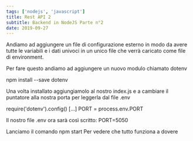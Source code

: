 ```yaml
---
tags: ['nodejs', 'javascript']
title: Rest API 2
subtitle: Backend in NodeJS Parte n°2
date: 2019-09-27
---
```

Andiamo ad aggiungere un file di configurazione esterno in modo da avere tutte le variabili e i dati univoci in un unico file che verrà caricato come file di environment.

Per fare questo andiamo ad aggiungere un nuovo modulo chiamato dotenv

npm install --save dotenv

Una volta installato aggiungiamolo al nostro index.js e a cambiare il puntatore alla nostra porta per leggerla dal file .env

require('dotenv').config()
[...]
PORT = process.env.PORT
 
Il nostro file .env ora sarà così scritto:
PORT=5050
 
Lanciamo il comando
npm start
Per vedere che tutto funziona a dovere